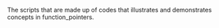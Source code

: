 The scripts that are made up of codes that illustrates and demonstrates concepts in function_pointers.
